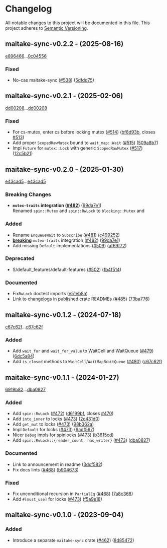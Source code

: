 # Changelog

All notable changes to this project will be documented in this file.
This project adheres to [Semantic Versioning](https://semver.org/spec/v2.0.0.html).

## maitake-sync-v0.2.2 - (2025-08-16)

[e896466](https://github.com/hawkw/mycelium/e89646637bd946d27e265e7954887845707ba975)...[0c04556](https://github.com/hawkw/mycelium/0c045561b69ba6faff638a4b5cc0d08374667718)


### Fixed

- No-cas maitake-sync ([#538](https://github.com/hawkw/mycelium/issues/538)) ([5dfdd75](https://github.com/hawkw/mycelium/5dfdd75448c8c931628834de707a174524957542))

## maitake-sync-v0.2.1 - (2025-02-06)

[dd00208](https://github.com/hawkw/mycelium/dd0020892564c77ee4c20ffbc2f7f5b046ad54c8)...[dd00208](https://github.com/hawkw/mycelium/dd0020892564c77ee4c20ffbc2f7f5b046ad54c8)


### Fixed

- For cs-mutex, enter cs before locking mutex ([#514](https://github.com/hawkw/mycelium/issues/514)) ([bf8d93b](https://github.com/hawkw/mycelium/bf8d93b1dace827005a37a149fe59aeb970ab4a6), closes [#513](https://github.com/hawkw/mycelium/issues/513))
- Add proper `ScopedRawMutex` bound to `wait_map::Wait` ([#515](https://github.com/hawkw/mycelium/issues/515)) ([509a8b7](https://github.com/hawkw/mycelium/509a8b723306de80e533e248e7042abb720bce44))
- Impl `Future` for `mutex::Lock` with generic `ScopedRawMutex` ([#517](https://github.com/hawkw/mycelium/issues/517)) ([12c5b21](https://github.com/hawkw/mycelium/12c5b2164a42ba1cf99443aacae72f00c9a12339))

## maitake-sync-v0.2.0 - (2025-01-30)

[e43cad5](https://github.com/hawkw/mycelium/e43cad5e425cadae393a425520fe3a9a8cea71e1)...[e43cad5](https://github.com/hawkw/mycelium/e43cad5e425cadae393a425520fe3a9a8cea71e1)

### <a id = "maitake-sync-v0.2.0-breaking"></a>Breaking Changes
- **`mutex-traits` integration ([#482](https://github.com/hawkw/mycelium/issues/482))** ([99da7e1](99da7e140b4646af1e44ae4560c260def8b9c0a3))<br />Renamed `spin::Mutex` and `spin::RwLock` to `blocking::Mutex` and

### Added

- Rename `EnqueueWait` to `Subscribe` ([#481](https://github.com/hawkw/mycelium/issues/481)) ([c499252](https://github.com/hawkw/mycelium/c4992526f87f5c38813e6671baf99089fa24d7f0))
- [**breaking**](#maitake-sync-v0.2.0-breaking) `mutex-traits` integration ([#482](https://github.com/hawkw/mycelium/issues/482)) ([99da7e1](https://github.com/hawkw/mycelium/99da7e140b4646af1e44ae4560c260def8b9c0a3))
- Add missing `Default` implementations ([#509](https://github.com/hawkw/mycelium/issues/509)) ([af69f72](https://github.com/hawkw/mycelium/af69f72d15e57078ba244a3e15e99a98a738840b))

### Deprecated

- S/default_features/default-features ([#502](https://github.com/hawkw/mycelium/issues/502)) ([fb4f514](https://github.com/hawkw/mycelium/fb4f51489e1cd04607f7a29a2f83a73e5077d28e))

### Documented

- Fix`RwLock` doctest imports ([e51eb8a](https://github.com/hawkw/mycelium/e51eb8aa98e7609490fa674f408db32fd51caa70))
- Link to changelogs in published crate READMEs ([#485](https://github.com/hawkw/mycelium/issues/485)) ([73ba776](https://github.com/hawkw/mycelium/73ba776ca0c651431a4af9a97f45a71ba524b335))

## maitake-sync-v0.1.2 - (2024-07-18)

[c67c62f](https://github.com/hawkw/mycelium/c67c62fd7c7e537833be6e0559f61f30ed40d0ca)...[c67c62f](https://github.com/hawkw/mycelium/c67c62fd7c7e537833be6e0559f61f30ed40d0ca)


### Added

- Add `wait_for` and `wait_for_value` to WaitCell and WaitQueue ([#479](https://github.com/hawkw/mycelium/issues/479)) ([6dc5a84](https://github.com/hawkw/mycelium/6dc5a8429ffc170c1f086f756237cef9d451c0f2))
- Add `is_closed` methods to `WaitCell`/`WaitMap`/`WaitQueue` ([#480](https://github.com/hawkw/mycelium/issues/480)) ([c67c62f](https://github.com/hawkw/mycelium/c67c62fd7c7e537833be6e0559f61f30ed40d0ca))

## maitake-sync-v0.1.1 - (2024-01-27)

[6919b82](https://github.com/hawkw/mycelium/6919b8233eb5394edf836fde1fcbedae6721ae6c)...[dba0827](https://github.com/hawkw/mycelium/dba0827aae2f18bad477e7d82af17cc018bfe0c2)


### Added

- Add `spin::RwLock` ([#472](https://github.com/hawkw/mycelium/issues/472)) ([d6199bf](https://github.com/hawkw/mycelium/d6199bf365191f12df742fe9bdf5009a6da66810), closes [#470](https://github.com/hawkw/mycelium/issues/470))
- Add `into_inner` to locks ([#473](https://github.com/hawkw/mycelium/issues/473)) ([2c431d0](https://github.com/hawkw/mycelium/2c431d057c39db29a43448d1860f2a1739331b5a))
- Add `get_mut` to locks ([#473](https://github.com/hawkw/mycelium/issues/473)) ([98b362a](https://github.com/hawkw/mycelium/98b362a40007d51a6fbcd7f9c09dd02eb0ced281))
- Impl `Default` for locks ([#473](https://github.com/hawkw/mycelium/issues/473)) ([6adf597](https://github.com/hawkw/mycelium/6adf5978a1c80b69f164272a3058c75b83dc50b6))
- Nicer `Debug` impls for spinlocks ([#473](https://github.com/hawkw/mycelium/issues/473)) ([b3615cd](https://github.com/hawkw/mycelium/b3615cdff2120ae58adf2eb4fd47ec2da9173f43))
- Add `spin::RwLock::{reader_count, has_writer}` ([#473](https://github.com/hawkw/mycelium/issues/473)) ([dba0827](https://github.com/hawkw/mycelium/dba0827aae2f18bad477e7d82af17cc018bfe0c2))

### Documented

- Link to announcement in readme ([3dcf582](https://github.com/hawkw/mycelium/3dcf582a141088866e3d24953c1ea5d4c47248fe))
- Fix docs lints ([#468](https://github.com/hawkw/mycelium/issues/468)) ([b904673](https://github.com/hawkw/mycelium/b90467361f8df44a81e01ce12d30dab76f04879b))

### Fixed

- Fix unconditional recursion in `PartialEq` ([#468](https://github.com/hawkw/mycelium/issues/468)) ([7a8c368](https://github.com/hawkw/mycelium/7a8c36895dad2e7f5d58a839090ad8ff821d4040))
- Add `#[must_use]` for locks ([#473](https://github.com/hawkw/mycelium/issues/473)) ([f5a9e18](https://github.com/hawkw/mycelium/f5a9e1880c07c40673aeeae532e708b062e44c23))

## maitake-sync-v0.1.0 - (2023-09-04)


### Added

- Introduce a separate `maitake-sync` crate ([#462](https://github.com/hawkw/mycelium/issues/462)) ([8d85472](https://github.com/hawkw/mycelium/8d854724043fd199b8231596e00077ee2b4b6832))

<!-- generated by git-cliff -->
